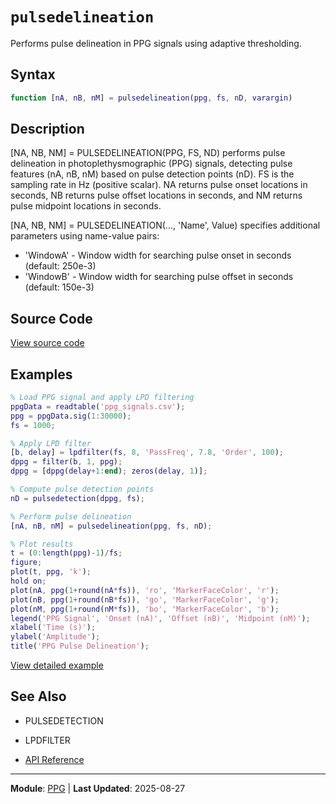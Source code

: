 # `pulsedelineation`

Performs pulse delineation in PPG signals using adaptive thresholding.

## Syntax

```matlab
function [nA, nB, nM] = pulsedelineation(ppg, fs, nD, varargin)
```

## Description

[NA, NB, NM] = PULSEDELINEATION(PPG, FS, ND) performs pulse delineation in photoplethysmographic (PPG) signals, detecting pulse features (nA, nB, nM) based on pulse detection points (nD). FS is the sampling rate in Hz (positive scalar). NA returns pulse onset locations in seconds, NB returns pulse offset locations in seconds, and NM returns pulse midpoint locations in seconds.

[NA, NB, NM] = PULSEDELINEATION(..., 'Name', Value) specifies additional
parameters using name-value pairs:
- 'WindowA'  - Window width for searching pulse onset in seconds
(default: 250e-3)
- 'WindowB'  - Window width for searching pulse offset in seconds
(default: 150e-3)

## Source Code

[View source code](https://github.com/BSICoS/biosigmat/tree/main/src/ppg/pulsedelineation.m)

## Examples

```matlab
% Load PPG signal and apply LPD filtering
ppgData = readtable('ppg_signals.csv');
ppg = ppgData.sig(1:30000);
fs = 1000;

% Apply LPD filter
[b, delay] = lpdfilter(fs, 8, 'PassFreq', 7.8, 'Order', 100);
dppg = filter(b, 1, ppg);
dppg = [dppg(delay+1:end); zeros(delay, 1)];

% Compute pulse detection points
nD = pulsedetection(dppg, fs);

% Perform pulse delineation
[nA, nB, nM] = pulsedelineation(ppg, fs, nD);

% Plot results
t = (0:length(ppg)-1)/fs;
figure;
plot(t, ppg, 'k');
hold on;
plot(nA, ppg(1+round(nA*fs)), 'ro', 'MarkerFaceColor', 'r');
plot(nB, ppg(1+round(nB*fs)), 'go', 'MarkerFaceColor', 'g');
plot(nM, ppg(1+round(nM*fs)), 'bo', 'MarkerFaceColor', 'b');
legend('PPG Signal', 'Onset (nA)', 'Offset (nB)', 'Midpoint (nM)');
xlabel('Time (s)');
ylabel('Amplitude');
title('PPG Pulse Delineation');
```

[View detailed example](https://github.com/BSICoS/biosigmat/tree/main/examples/ppg/pulsedelineationExample.m)

## See Also

- PULSEDETECTION
- LPDFILTER

- [API Reference](../index.md)

---

**Module**: [PPG](index.md) | **Last Updated**: 2025-08-27
